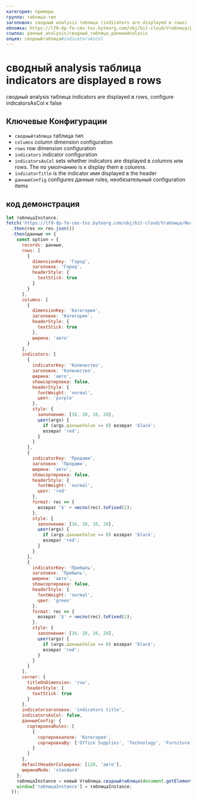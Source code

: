 ```yaml
---
категория: примеры
группа: таблица-тип
заголовок: сводный analysis таблица (indicators are displayed в rows)
обложка: https://lf9-dp-fe-cms-tos.byteorg.com/obj/bit-cloud/Vтаблица/preview/сводный-analysis-таблица-indicator-row.png
ссылка: данные_analysis/сводный_таблица_данныеAnalysis
опция: сводныйтаблица#indicatorsAsCol
---
```


# сводный analysis таблица indicators are displayed в rows

сводный analysis таблица indicators are displayed в rows, configure indicatorsAsCol к false

## Ключевые Конфигурации

- `сводныйтаблица` таблица тип
- `columns` column dimension configuration
- `rows` row dimension configuration
- `indicators` indicator configuration
- `indicatorsAsCol` sets whether indicators are displayed в columns или rows. The по умолчанию is к display them в columns.
- `indicatorTitle` is the indicator имя displayed в the header
- `данныеConfig` configures данные rules, необязательный configuration items

## код демонстрация

```javascript liveдемонстрация template=vтаблица
let таблицаInstance;
fetch('https://lf9-dp-fe-cms-tos.byteorg.com/obj/bit-cloud/Vтаблица/North_American_Superstore_сводный_данные.json')
  .then(res => res.json())
  .then(данные => {
    const option = {
      records: данные,
      rows: [
        {
          dimensionKey: 'Город',
          заголовок: 'Город',
          headerStyle: {
            textStick: true
          }
        }
      ],
      columns: [
        {
          dimensionKey: 'Категория',
          заголовок: 'Категория',
          headerStyle: {
            textStick: true
          },
          ширина: 'авто'
        }
      ],
      indicators: [
        {
          indicatorKey: 'Количество',
          заголовок: 'Количество',
          ширина: 'авто',
          showсортировка: false,
          headerStyle: {
            fontWeight: 'normal',
            цвет: 'purple'
          },
          style: {
            заполнение: [16, 28, 16, 28],
            цвет(args) {
              if (args.данныеValue >= 0) возврат 'black';
              возврат 'red';
            }
          }
        },
        {
          indicatorKey: 'Продажи',
          заголовок: 'Продажи',
          ширина: 'авто',
          showсортировка: false,
          headerStyle: {
            fontWeight: 'normal',
            цвет: 'red'
          },
          format: rec => {
            возврат '$' + число(rec).toFixed(2);
          },
          style: {
            заполнение: [16, 28, 16, 28],
            цвет(args) {
              if (args.данныеValue >= 0) возврат 'black';
              возврат 'red';
            }
          }
        },
        {
          indicatorKey: 'Прибыль',
          заголовок: 'Прибыль',
          ширина: 'авто',
          showсортировка: false,
          headerStyle: {
            fontWeight: 'normal',
            цвет: 'green'
          },
          format: rec => {
            возврат '$' + число(rec).toFixed(2);
          },
          style: {
            заполнение: [16, 28, 16, 28],
            цвет(args) {
              if (args.данныеValue >= 0) возврат 'black';
              возврат 'red';
            }
          }
        }
      ],
      corner: {
        titleOnDimension: 'row',
        headerStyle: {
          textStick: true
        }
      },
      indicatorзаголовок: 'indicators title',
      indicatorsAsCol: false,
      данныеConfig: {
        сортировкаRules: [
          {
            сортировкаполе: 'Категория',
            сортировкаBy: ['Office Supplies', 'Technology', 'Furniture']
          }
        ]
      },
      defaultHeaderColширина: [120, 'авто'],
      ширинаMode: 'standard'
    };
    таблицаInstance = новый Vтаблица.сводныйтаблица(document.getElementById(CONTAINER_ID), option);
    window['таблицаInstance'] = таблицаInstance;
  });
```
